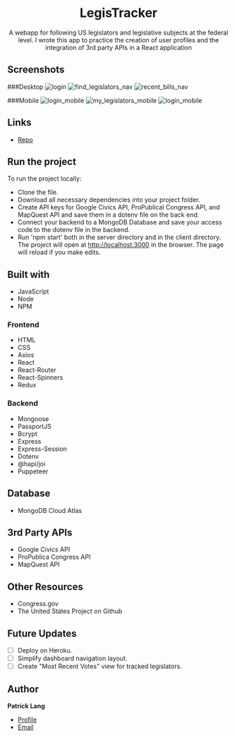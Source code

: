 <h1 align="center">LegisTracker</h1>

<p align="center">A webapp for following US legislators and legislative subjects at the federal level. I wrote this app to practice the creation of user profiles and the integration of 3rd party APIs in a React application</p>

## Screenshots

###Desktop
![login](https://user-images.githubusercontent.com/73432960/132585738-5213db62-84b4-4963-addb-f6759479743b.JPG)
![find_legislators_nav](https://user-images.githubusercontent.com/73432960/132585690-57cfcd57-ef63-4432-802d-93c880f98f76.JPG)
![recent_bills_nav](https://user-images.githubusercontent.com/73432960/132585745-93b61dd1-6618-4647-ae40-a24b7149f2bb.JPG)


###Mobile
![login_mobile](https://user-images.githubusercontent.com/73432960/132585762-97ef2377-3163-424e-9b8a-54562e101bed.JPG)
![my_legislators_mobile](https://user-images.githubusercontent.com/73432960/132585771-8ef15cc7-be4e-4d3f-b490-13eabca8dc14.JPG)
![login_mobile](https://user-images.githubusercontent.com/73432960/132585775-5c9bb442-5d10-4c25-8139-f350eb753f66.JPG)

## Links

- [Repo](https://github.com/patricklang87/congress_data "LegisTracker Repo") 


## Run the project

To run the project locally:

- Clone the file.
- Download all necessary dependencies into your project folder.
- Create API keys for Google Civics API, ProPublical Congress API, and MapQuest API and save them in a dotenv file on the back end. 
- Connect your backend to a MongoDB Database and save your access code to the dotenv file in the backend.
- Run 'npm start' both in the server directory and in the client directory. The project will open at [http://localhost:3000](http://localhost:3000) in the browser. The page will reload if you make edits.

## Built with

- JavaScript
- Node
- NPM

### Frontend
- HTML
- CSS
- Axios
- React
- React-Router
- React-Spinners
- Redux


### Backend
- Mongoose
- PassportJS
- Bcrypt
- Express
- Express-Session
- Dotenv
- @hapi/joi
- Puppeteer

## Database

- MongoDB Cloud Atlas

## 3rd Party APIs

- Google Civics API
- ProPublica Congress API
- MapQuest API

## Other Resources

- Congress.gov
- The United States Project on Github

## Future Updates

- [ ] Deploy on Heroku.
- [ ] Simplify dashboard navigation layout.
- [ ] Create "Most Recent Votes" view for tracked legislators.
 
## Author

**Patrick Lang**

- [Profile](https://github.com/patricklang87 "Patrick Lang")
- [Email](mailto:patricklang87@gmail.com?subject=LegisTracker "LegisTracker")
